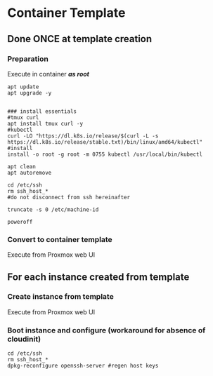 # Container Template 

## Done ONCE at template creation
### Preparation

Execute in container ***as root***
```
apt update
apt upgrade -y


### install essentials
#tmux curl
apt install tmux curl -y
#kubectl
curl -LO "https://dl.k8s.io/release/$(curl -L -s https://dl.k8s.io/release/stable.txt)/bin/linux/amd64/kubectl"
#install
install -o root -g root -m 0755 kubectl /usr/local/bin/kubectl

apt clean
apt autoremove

cd /etc/ssh
rm ssh_host_*
#do not disconnect from ssh hereinafter

truncate -s 0 /etc/machine-id

poweroff
```

### Convert to container template
Execute from Proxmox web UI

## For each instance created from template

### Create instance from template
Execute from Proxmox web UI

### Boot instance and configure (workaround for absence of cloudinit)
```
cd /etc/ssh
rm ssh_host_*
dpkg-reconfigure openssh-server #regen host keys
```
